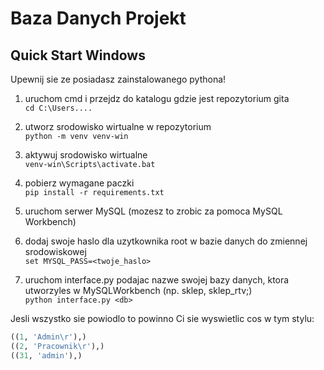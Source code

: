 # Baza Danych Projekt

## Quick Start Windows
Upewnij sie ze posiadasz zainstalowanego pythona!

1. uruchom cmd i przejdz do katalogu gdzie jest repozytorium gita  
`cd C:\Users....`

2. utworz srodowisko wirtualne w repozytorium  
`python -m venv venv-win`

3. aktywuj srodowisko wirtualne  
`venv-win\Scripts\activate.bat`

4. pobierz wymagane paczki  
`pip install -r requirements.txt`

5. uruchom serwer MySQL (mozesz to zrobic za pomoca MySQL Workbench)

6. dodaj swoje haslo dla uzytkownika root w bazie danych do zmiennej srodowiskowej  
`set MYSQL_PASS=<twoje_haslo>`

7. uruchom interface.py podajac nazwe swojej bazy danych, ktora utworzyles w MySQLWorkbench (np. sklep, sklep_rtv;)  
`python interface.py <db>`

Jesli wszystko sie powiodlo to powinno Ci sie wyswietlic cos w tym stylu:
```sql
((1, 'Admin\r'),)  
((2, 'Pracownik\r'),)  
((31, 'admin'),)
```

